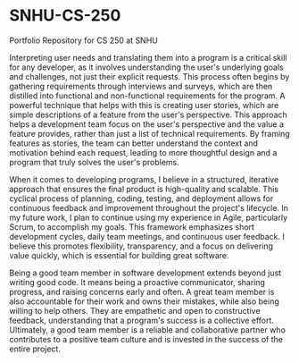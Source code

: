 # SNHU-CS-250
Portfolio Repository for CS 250 at SNHU


Interpreting user needs and translating them into a program is a critical skill for any developer, as it involves understanding the user's underlying goals and challenges, not just their explicit requests. This process often begins by gathering requirements through interviews and surveys, which are then distilled into functional and non-functional requirements for the program. A powerful technique that helps with this is creating user stories, which are simple descriptions of a feature from the user's perspective. This approach helps a development team focus on the user's perspective and the value a feature provides, rather than just a list of technical requirements. By framing features as stories, the team can better understand the context and motivation behind each request, leading to more thoughtful design and a program that truly solves the user's problems.

When it comes to developing programs, I believe in a structured, iterative approach that ensures the final product is high-quality and scalable. This cyclical process of planning, coding, testing, and deployment allows for continuous feedback and improvement throughout the project's lifecycle. In my future work, I plan to continue using my experience in Agile, particularly Scrum, to accomplish my goals. This framework emphasizes short development cycles, daily team meetings, and continuous user feedback. I believe this promotes flexibility, transparency, and a focus on delivering value quickly, which is essential for building great software.

Being a good team member in software development extends beyond just writing good code. It means being a proactive communicator, sharing progress, and raising concerns early and often. A great team member is also accountable for their work and owns their mistakes, while also being willing to help others. They are empathetic and open to constructive feedback, understanding that a program's success is a collective effort. Ultimately, a good team member is a reliable and collaborative partner who contributes to a positive team culture and is invested in the success of the entire project.
